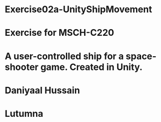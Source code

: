 # Exercise02a-UnityShipMovement

# Exercise for MSCH-C220

# A user-controlled ship for a space-shooter game. Created in Unity.

# Daniyaal Hussain

# Lutumna
